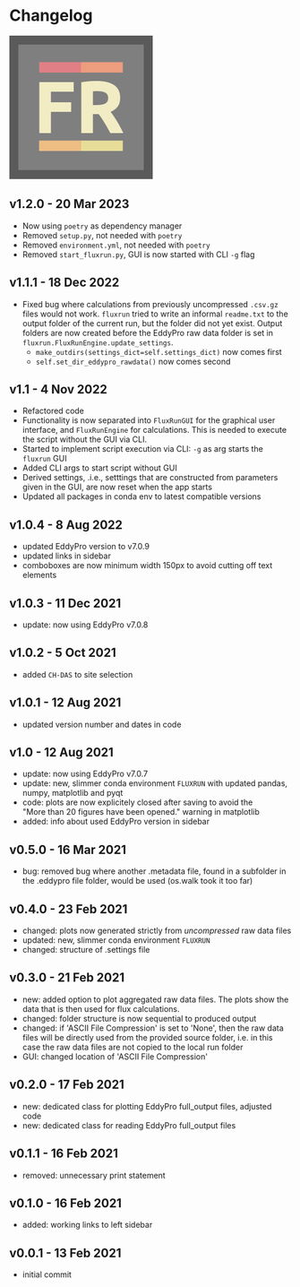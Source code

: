 # Changelog

![](images/logo_FLUXRUN1_256px.png)

## v1.2.0 - 20 Mar 2023

- Now using `poetry` as dependency manager
- Removed `setup.py`, not needed with `poetry`
- Removed `environment.yml`, not needed with `poetry`
- Removed `start_fluxrun.py`, GUI is now started with CLI `-g` flag

## v1.1.1 - 18 Dec 2022

- Fixed bug where calculations from previously uncompressed `.csv.gz` files would not
  work. `fluxrun` tried to write an informal `readme.txt` to the output folder of the
  current run, but the folder did not yet exist. Output folders are now created before
  the EddyPro raw data folder is set in `fluxrun.FluxRunEngine.update_settings`.
    - `make_outdirs(settings_dict=self.settings_dict)` now comes first
    - `self.set_dir_eddypro_rawdata()` now comes second

## v1.1 - 4 Nov 2022

- Refactored code
- Functionality is now separated into `FluxRunGUI` for the graphical user interface,
  and `FluxRunEngine` for calculations. This is needed to execute the script without
  the GUI via CLI.
- Started to implement script execution via CLI: `-g` as arg starts the `fluxrun` GUI
- Added CLI args to start script without GUI
- Derived settings, .i.e., setttings that are constructed from parameters given
  in the GUI, are now reset when the app starts
- Updated all packages in conda env to latest compatible versions

## v1.0.4 - 8 Aug 2022

- updated EddyPro version to v7.0.9
- updated links in sidebar
- comboboxes are now minimum width 150px to avoid cutting off text elements

## v1.0.3 - 11 Dec 2021

- update: now using EddyPro v7.0.8

## v1.0.2 - 5 Oct 2021

- added `CH-DAS` to site selection

## v1.0.1 - 12 Aug 2021

- updated version number and dates in code

## v1.0 - 12 Aug 2021

- update: now using EddyPro v7.0.7
- update: new, slimmer conda environment `FLUXRUN` with updated pandas,  
  numpy, matplotlib and pyqt
- code: plots are now explicitely closed after saving to avoid the  
  "More than 20 figures have been opened." warning in matplotlib
- added: info about used EddyPro version in sidebar

## v0.5.0 - 16 Mar 2021

- bug: removed bug where another .metadata file, found in a subfolder in the
  .eddypro file folder, would be used (os.walk took it too far)

## v0.4.0 - 23 Feb 2021

- changed: plots now generated strictly from *uncompressed* raw data files
- updated: new, slimmer conda environment `FLUXRUN`
- changed: structure of .settings file

## v0.3.0 - 21 Feb 2021

- new: added option to plot aggregated raw data files. The plots show the
  data that is then used for flux calculations.
- changed: folder structure is now sequential to produced output
- changed: if 'ASCII File Compression' is set to 'None', then the raw data  
  files will be directly used from the provided source folder, i.e. in this  
  case the raw data files are not copied to the local run folder
- GUI: changed location of 'ASCII File Compression'

## v0.2.0 - 17 Feb 2021

- new: dedicated class for plotting EddyPro full_output files, adjusted code
- new: dedicated class for reading EddyPro full_output files

## v0.1.1 - 16 Feb 2021

- removed: unnecessary print statement

## v0.1.0 - 16 Feb 2021

- added: working links to left sidebar

## v0.0.1 - 13 Feb 2021

- initial commit

